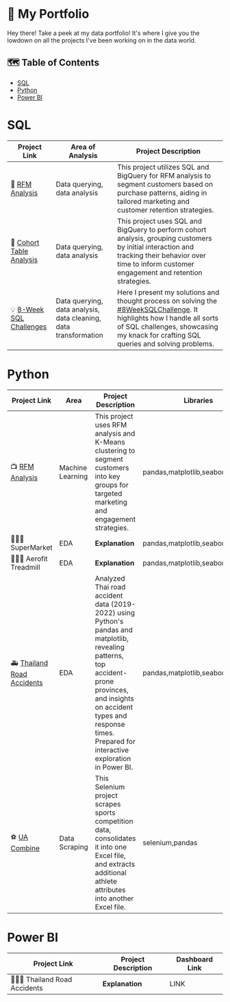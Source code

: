 # :art:		 My Portfolio
Hey there! Take a peek at my data portfolio! It's where I give you the lowdown on all the projects I've been working on in the data world.

## :world_map:	Table of Contents
- [SQL](#sql)
- [Python](#python)
- [Power BI](#power-bi)

# SQL
| Project Link | Area of Analysis | Project Description | 
|---|---|---|
|🔎 [RFM Analysis](https://github.com/forgek153/Projects/tree/main/SQL/RFM%20Analysis)| Data querying, data analysis| This project utilizes SQL and BigQuery for RFM analysis to segment customers based on purchase patterns, aiding in tailored marketing and customer retention strategies.|
|💾 [Cohort Table Analysis](https://github.com/forgek153/Projects/tree/main/SQL/Cohort%20Table%20Analysis)|Data querying, data analysis|This project uses SQL and BigQuery to perform cohort analysis, grouping customers by initial interaction and tracking their behavior over time to inform customer engagement and retention strategies.|
| 💡 [8-Week SQL Challenges](https://github.com/forgek153/8-Week-SQL-Challenge) | Data querying, data analysis, data cleaning, data transformation | Here I present my solutions and thought process on solving the [#8WeekSQLChallenge](https://8weeksqlchallenge.com). It highlights how I handle all sorts of SQL challenges, showcasing my knack for crafting SQL queries and solving problems.

# Python

| Project Link | Area | Project Description | Libraries |    
|---|---|---|---|
|📺 [RFM Analysis](https://github.com/forgek153/Projects/tree/main/Python/RFM%20Analysis%20ML) |Machine Learning|This project uses RFM analysis and K-Means clustering to segment customers into key groups for targeted marketing and engagement strategies.|pandas,matplotlib,seaborn,sklearn|
| 👩🏻‍💻 SuperMarket | EDA | **Explanation** | pandas,matplotlib,seaborn | 
| 👩🏻‍💻 Aerofit Treadmill | EDA | **Explanation** | pandas,matplotlib,seaborn |
|:ambulance: [Thailand Road Accidents](https://github.com/forgek153/Projects/blob/main/Python/Thailand%20Road%20Accidents/Thailand%20Road%20Accidents.ipynb) | EDA | Analyzed Thai road accident data (2019-2022) using Python's pandas and matplotlib, revealing patterns, top accident-prone provinces, and insights on accident types and response times. Prepared for interactive exploration in Power BI.| pandas,matplotlib,seaborn |
|:soccer: [UA Combine](https://github.com/forgek153/Projects/tree/main/Python/UA%20Combine) | Data Scraping | This Selenium project scrapes sports competition data, consolidates it into one Excel file, and extracts additional athlete attributes into another Excel file. | selenium,pandas |

# Power BI
| Project Link  | Project Description | Dashboard Link |    
|---|---|---|
| 👩🏻‍💻 Thailand Road Accidents  | **Explanation** | LINK |

